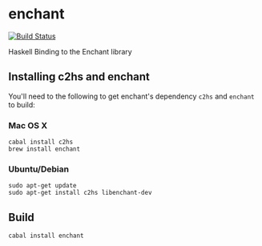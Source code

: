 # enchant

[![Build Status](https://travis-ci.org/kseo/enchant.svg?branch=master)](https://travis-ci.org/kseo/enchant)

Haskell Binding to the Enchant library

## Installing c2hs and enchant

You'll need to the following to get enchant's dependency `c2hs` and `enchant` to build:

### Mac OS X

    cabal install c2hs
    brew install enchant

### Ubuntu/Debian

    sudo apt-get update
    sudo apt-get install c2hs libenchant-dev

## Build

    cabal install enchant

